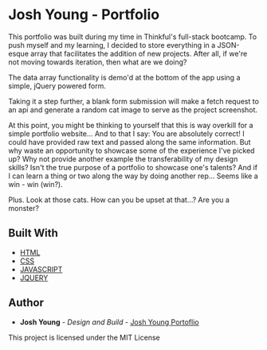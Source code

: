 # Josh Young - Portfolio

This portfolio was built during my time in Thinkful's full-stack bootcamp. To push myself and my learning, I decided to store everything in a JSON-esque array that facilitates the addition of new projects. After all, if we're not moving towards iteration, then what are we doing? 

The data array functionality is demo'd at the bottom of the app using a simple, jQuery powered form. 

Taking it a step further, a blank form submission will make a fetch request to an api and generate a random cat image to serve as the project screenshot. 

At this point, you might be thinking to yourself that this is way overkill for a simple portfolio website... And to that I say: You are absolutely correct! I could have provided raw text and passed along the same information. But why waste an opportunity to showcase some of the experience I've picked up? Why not provide another example the transferability of my design skills? Isn't the true purpose of a portfolio to showcase one's talents? And if I can learn a thing or two along the way by doing another rep... Seems like a win - win (win?).

Plus. Look at those cats. How can you be upset at that...? Are you a monster?

## Built With

* [HTML](https://html.com/)
* [CSS](https://www.w3.org/Style/CSS/Overview.en.html)
* [JAVASCRIPT](https://www.javascript.com/)
* [JQUERY](https://jquery.com/)

## Author

* **Josh Young** - *Design and Build* - [Josh Young Portoflio](https://joshyoung.net)

This project is licensed under the MIT License

